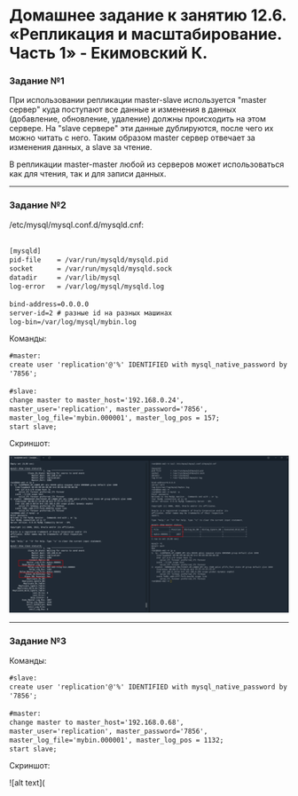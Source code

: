 # Домашнее задание к занятию 12.6. «Репликация и масштабирование. Часть 1» - Екимовский К.

### Задание №1

При использовании репликации master-slave используется "master сервер" куда поступают все данные и изменения в данных (добавление, обновление, удаление) должны происходить на этом сервере. 
На "slave сервере" эти данные дублируются, после чего их можно читать с него. 
Таким образом master сервер отвечает за изменения данных, а slave за чтение.

В репликации master-master любой из серверов может использоваться как для чтения, так и для записи данных.

---

### Задание №2

/etc/mysql/mysql.conf.d/mysqld.cnf: 

```

[mysqld]
pid-file	= /var/run/mysqld/mysqld.pid
socket		= /var/run/mysqld/mysqld.sock
datadir		= /var/lib/mysql
log-error	= /var/log/mysql/mysqld.log

bind-address=0.0.0.0
server-id=2 # разные id на разных машинах
log-bin=/var/log/mysql/mybin.log

```

Команды:

```
#master:
create user 'replication'@'%' IDENTIFIED with mysql_native_password by '7856';

#slave:
change master to master_host='192.168.0.24', master_user='replication', master_password='7856', master_log_file='mybin.000001', master_log_pos = 157;
start slave;
```

Скриншот:

![alt text](https://github.com/konstantinekimovskii/sdb-11-homework/blob/main/12.6/img/2022-12-27_13-07.png)

---

### Задание №3

Команды:

```
#slave:
create user 'replication'@'%' IDENTIFIED with mysql_native_password by '7856';

#master:
change master to master_host='192.168.0.68', master_user='replication', master_password='7856', master_log_file='mybin.000001', master_log_pos = 1132;
start slave;

```

Скриншот:

![alt text](
